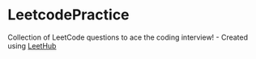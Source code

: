 # LeetcodePractice
Collection of LeetCode questions to ace the coding interview! - Created using [LeetHub](https://github.com/QasimWani/LeetHub)
